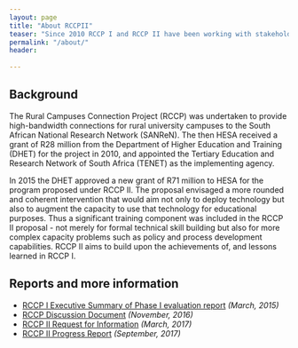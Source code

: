 ```yaml
---
layout: page
title: "About RCCPII"
teaser: "Since 2010 RCCP I and RCCP II have been working with stakeholders to bring Internet connectivity to various higher education and research sites around South Africa. The project is a collaboration between DHET, USAF, TENET, and others."
permalink: "/about/"
header:
   
---
```


## Background

The Rural Campuses Connection Project (RCCP) was undertaken to provide 
high-bandwidth connections for rural university campuses to the South 
African National Research Network (SANReN). The then HESA received a 
grant of R28 million from the Department of Higher Education and Training 
(DHET) for the project in 2010, and appointed the Tertiary Education and 
Research Network of South Africa (TENET) as the implementing agency.

In  2015  the  DHET  approved  a  new  grant  of  R71  million 
to  HESA  for  the  program proposed under RCCP II.  The proposal envisaged a more rounded and coherent 
intervention that would aim not only to deploy technology but also to augment the 
capacity to use that technology for educational purposes. Thus a significant training 
component was included in the RCCP II proposal - not merely for formal technical skill 
building  but  also  for  more  complex capacity  problems  such  as  policy  and  process 
development  capabilities. RCCP II aims to build upon the achievements of, and lessons learned in RCCP I.

## Reports and more information

- [RCCP I Executive Summary of Phase I evaluation report](http://www.usaf.ac.za/rural-campuses-connection-project-rccp/) *(March, 2015)*
- [RCCP Discussion Document](http://www.usaf.ac.za/wp-content/uploads/2016/11/Discussion-document-The-Rural-Campuses-Connection-Project.pdf) *(November, 2016)*
- [RCCP II Request for Information](https://www.tenet.ac.za/doc/rccp-ii-phase-four-sites-20170315-v1) *(March, 2017)*
- [RCCP II Progress Report](http://www.usaf.ac.za/wp-content/uploads/2016/09/RCCP-II-Progress-report.pdf) *(September, 2017)*

